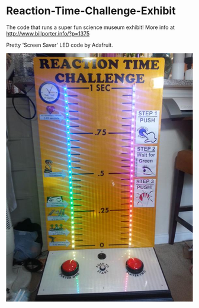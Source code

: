 Reaction-Time-Challenge-Exhibit
===============================

The code that runs a super fun science museum exhibit! More info at http://www.billporter.info/?p=1375

Pretty 'Screen Saver' LED code by Adafruit. 

![Alt text](photo.jpg "Optional title")

